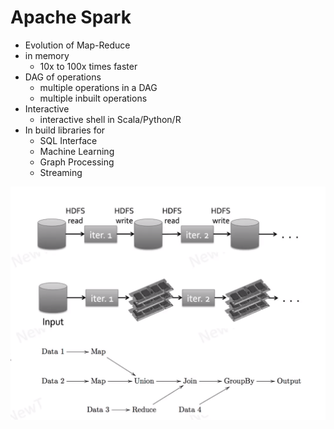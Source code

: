 # Apache Spark

- Evolution of Map-Reduce
- in memory
  - 10x to 100x times faster
- DAG of operations
  - multiple operations in a DAG
  - multiple inbuilt operations
- Interactive
  - interactive shell in Scala/Python/R
- In build libraries for
  - SQL Interface
  - Machine Learning
  - Graph Processing
  - Streaming

![Alt text](./images/image-48.png)